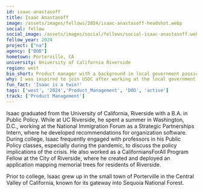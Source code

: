 ```yaml
---
id: isaac-anastasoff
title: Isaac Anastasoff
image: /assets/images/fellows/2024/isaac-anastasoff-headshot.webp
social: fellow
social_image: /assets/images/social/fellows/social-isaac-anastasoff.webp
fellow_year: 2024
project: ["na"]
agency: ["DOD"]
hometown: Porterville, CA
university: University of California Riverside
region: west
bio_short: Product manager with a background in local government passionate about improving the lives of the public
why: I was inspired to join USDC after working at the local government level and seeing how my work impacted residents. Ultimately I wanted to create and work towards goals that solve user problems.
fun_fact: 'Isaac is a twin!'
tags: ['west', '2024','Product_Management', 'DOD', 'active']
track: ['Product Management']
---
```


Isaac graduated from the University of California, Riverside with a B.A. in Public Policy. While at UC Riverside, he spent a summer in Washington, D.C., working at the National Immigration Forum as a Strategic Partnerships Intern, where he developed recommendations for organization software. During college, Isaac frequently engaged with professors in his Public Policy classes, especially during the pandemic, to discuss the policy implications of the crisis. He also worked as a CaliforniansForAll Program Fellow at the City of Riverside, where he created and deployed an application mapping memorial trees for residents of Riverside.

Prior to college, Isaac grew up in the small town of Porterville in the Central Valley of California, known for its gateway into Sequoia National Forest.